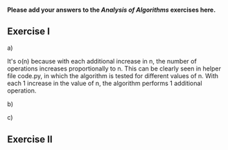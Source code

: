 #### Please add your answers to the ***Analysis of  Algorithms*** exercises here.

## Exercise I

a)

It's o(n) because with each additional increase in n, the number of operations increases proportionally to n. This can be clearly seen in helper file code.py, in which the algorithm is tested for different values of n. With each 1 increase in the value of n, the algorithm performs 1 additional operation.

b)



c)

## Exercise II


